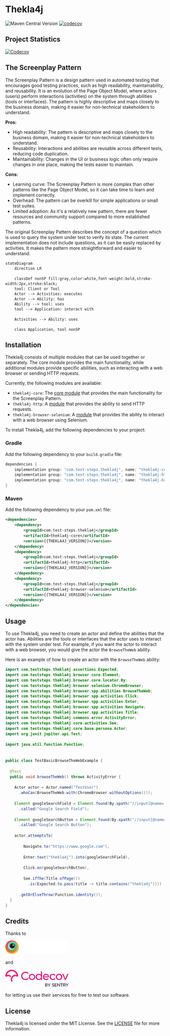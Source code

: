 # Thekla4j
![Maven Central Version](https://img.shields.io/maven-central/v/com.test-steps.thekla4j/thekla4j-core)
[![codecov](https://codecov.io/gh/andy-schulz/thekla4j/branch/master/graph/badge.svg?token=26OD6KWW7T)](https://codecov.io/gh/andy-schulz/thekla4j)

## Project Statistics
[![Codecov](https://codecov.io/gh/andy-schulz/thekla4j/graphs/sunburst.svg?token=26OD6KWW7T)](https://codecov.io/gh/andy-schulz/thekla4j)
## The Screenplay Pattern

The Screenplay Pattern is a design pattern used in automated testing that encourages good testing practices,
such as high readability, maintainability, and reusability.
It is an evolution of the Page Object Model, where actors (users) perform interactions (activities) on the system
through abilities (tools or interfaces). The pattern is highly descriptive and maps closely to the business domain,
making it easier for non-technical stakeholders to understand.

**Pros:**
- High readability: The pattern is descriptive and maps closely to the business domain, making it easier for non-technical stakeholders to understand.
- Reusability: Interactions and abilities are reusable across different tests, reducing code duplication.
- Maintainability: Changes in the UI or business logic often only require changes in one place, making the tests easier to maintain.

**Cons:**
- Learning curve: The Screenplay Pattern is more complex than other patterns like the Page Object Model, so it can take time to learn and implement correctly.
- Overhead: The pattern can be overkill for simple applications or small test suites.
- Limited adoption: As it's a relatively new pattern, there are fewer resources and community support compared to more established patterns.

The original Screenplay Pattern describes the concept of a question which is used to query the system under test to
verify its state. The current implementation does not include questions, as it can be easily replaced by activities.
It makes the pattern more straightforward and easier to understand.


```mermaid
stateDiagram
    direction LR

    classDef nonSP fill:gray,color:white,font-weight:bold,stroke-width:2px,stroke:black;
    tool: Client or Tool
    Actor --> Activities: executes
    Actor --> Ability: has
    Ability --> tool: uses
    tool --> Application: interact with
    
    Activities --> Ability: uses

    class Application, tool nonSP
```

## Installation

Thekla4j consists of multiple modules that can be used together or separately. The core module
provides the main functionality, while additional modules provide specific abilities, such as interacting
with a web browser or sending HTTP requests.

Currently, the following modules are available:

- `thekla4j-core`: The [core module](./docs/features/core/CORE) that provides the main functionality for the Screenplay Pattern.
- `thekla4j-http`: A [module](./docs/features/web/http/---HTTP---) that provides the ability to send HTTP requests.
- `thekla4j-browser-selenium`: A [module](./docs/features/web/browser/---BROWSER---) that provides the ability to interact with a web browser using Selenium.

To install Thekla4j, add the following dependencies to your project:

###  Gradle

Add the following dependency to your `build.gradle` file:

```gradle
dependencies {
    implementation group: "com.test-steps.thekla4j", name: "thekla4j-core", version: {{THEKLA4J_VERSION}}
    implementation group: "com.test-steps.thekla4j", name: "thekla4j-http", version: {{THEKLA4J_VERSION}}
    implementation group: "com.test-steps.thekla4j", name: "thekla4j-browser-selenium", version: {{THEKLA4J_VERSION}}
}
```

### Maven

Add the following dependency to your `pom.xml` file:

```xml
<dependencies>
    <dependency>
        <groupId>com.test-steps.thekla4j</groupId>
        <artifactId>thekla4j-core</artifactId>
        <version>{{THEKLA4J_VERSION}}</version>
    </dependency>
    <dependency>
        <groupId>com.test-steps.thekla4j</groupId>
        <artifactId>thekla4j-http</artifactId>
        <version>{{THEKLA4J_VERSION}}</version>
    </dependency>
    <dependency>
        <groupId>com.test-steps.thekla4j</groupId>
        <artifactId>thekla4j-browser-selenium</artifactId>
        <version>{{THEKLA4J_VERSION}}</version>
    </dependency>
</dependencies>
```

## Usage

To use Thekla4j, you need to create an actor and define the abilities that the actor has. Abilities are the tools or
interfaces that the actor uses to interact with the system under test.
For example, if you want the actor to interact with a web browser, you would give the actor the `BrowseTheWeb` ability.

Here is an example of how to create an actor with the `BrowseTheWeb` ability:

```java
import com.teststeps.thekla4j.assertions.Expected;
import com.teststeps.thekla4j.browser.core.Element;
import com.teststeps.thekla4j.browser.core.locator.By;
import com.teststeps.thekla4j.browser.selenium.ChromeBrowser;
import com.teststeps.thekla4j.browser.spp.abilities.BrowseTheWeb;
import com.teststeps.thekla4j.browser.spp.activities.Click;
import com.teststeps.thekla4j.browser.spp.activities.Enter;
import com.teststeps.thekla4j.browser.spp.activities.Navigate;
import com.teststeps.thekla4j.browser.spp.activities.Title;
import com.teststeps.thekla4j.commons.error.ActivityError;
import com.teststeps.thekla4j.core.activities.See;
import com.teststeps.thekla4j.core.base.persona.Actor;
import org.junit.jupiter.api.Test;

import java.util.function.Function;


public class TestBasicBrowseTheWebExample {

  @Test
  public void browseTheWeb() throws ActivityError {

    Actor actor = Actor.named("TestUser")
      .whoCan(BrowseTheWeb.with(ChromeBrowser.withoutOptions()));

    Element googleSearchField = Element.found(By.xpath("//input[@name='q']"))
      .called("Google Search Field");

    Element googleSearchButton = Element.found(By.xpath("//input[@name='btnK']"))
      .called("Google Search Button");

    actor.attemptsTo(

        Navigate.to("https://www.google.com"),

        Enter.text("thekla4j").into(googleSearchField),

        Click.on(googleSearchButton),

        See.ifThe(Title.ofPage())
          .is(Expected.to.pass(title -> title.contains("thekla4j"))))

      .getOrElseThrow(Function.identity());
  }
}

```

## Credits
Thanks to

<a href="https://www.browserstack.com/"><img src="./docs/res/browserstack_white.svg" alt="drawing" width="200"/></a>

and

<a href="https://codecov.io/"><img src="./docs/res/codecov.svg" alt="drawing" width="200"/></a>

for letting us use their services for free to test our software.

## License

Thekla4j is licensed under the MIT License. See the [LICENSE](./LICENSE) file for more information.